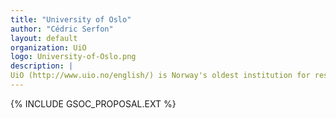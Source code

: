 ```yaml
---
title: "University of Oslo"
author: "Cédric Serfon"
layout: default
organization: UiO
logo: University-of-Oslo.png
description: |
UiO (http://www.uio.no/english/) is Norway's oldest institution for research and higher education, with 28,000 students and 6,000 employees. 
---
```


{% INCLUDE GSOC_PROPOSAL.EXT %}
